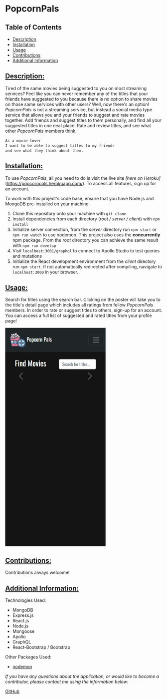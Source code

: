 # PopcornPals

## Table of Contents

* [Description](#description)
* [Installation](#installation)
* [Usage](#usage)
* [Contributions](#contributions)
* [Additional Information](#additional-information)

## [Description:](#table-of-contents)

Tired of the same movies being suggested to you on most streaming services? Feel like you can never remember any of the titles that your friends have suggested to you because there is no option to share movies on those same services with other users? Well, now there's an option! *PopcornPals* is not a streaming service, but instead a social media type service that allows you and your friends to suggest and rate movies together. Add friends and suggest titles to them personally, and find all your suggested titles in one neat place. Rate and review titles, and see what other *PopcornPals* members think.

```
As a movie lover
I want to be able to suggest titles to my friends
and see what they think about them.
```

## [Installation:](#table-of-contents)

To use *PopcornPals*, all you need to do is visit the live site *[here on Heroku]*(https://popcornpals.herokuapp.com/). To access all features, sign up for an account.

To work with this project's code base, ensure that you have Node.js and MongoDB pre-installed on your machine.

1. Clone this repository onto your machine with `git clone`
2. Install dependencies from each directory (*root / server / client*) with `npm install`
3. Initialize server connection, from the *server* directory run `npm start` or `npm run watch` to use nodemon. This project also uses the **concurrently** npm package. From the *root* directory you can achieve the same result with `npm run develop`
4. Visit `localhost:3001/graphql` to connect to Apollo Studio to test queries and mutations
5. Initialize the React development environment from the *client* directory run `npm start`. If not automatically redirected after compiling, navigate to `localhost:3000` in your browser.

## [Usage:](#table-of-contents)

Search for titles using the search bar. Clicking on the poster will take you to the title's detail page which includes all ratings from fellow *PopcornPals* members. In order to rate or suggest titles to others, sign-up for an account. You can access a full list of suggested and rated titles from your profile page!

![Demo Gif](./assets/images/demo2.gif)


## [Contributions:](#table-of-contents)
Contributions always welcome!

## [Additional Information:](#table-of-contents)
Technologies Used:
* MongoDB
* Express.js
* React.js
* Node.js
* Mongoose
* Apollo 
* GraphQL
* React-Bootstrap / Bootstrap

Other Packages Used:
* [nodemon](https://www.npmjs.com/package/nodemon)

_If you have any questions about the application, or would like to become a contributor, please contact me using the information below:_

[GitHub](https://github.com/blindsweatyhansolo)